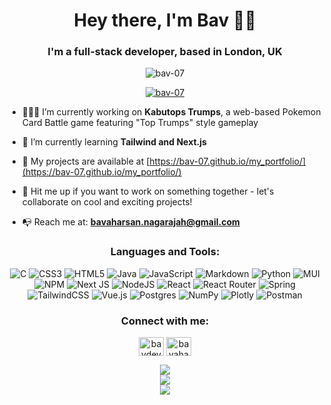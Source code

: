 <h1 align="center">Hey there, I'm Bav 👋🏾</h1>
<h3 align="center">I'm a full-stack developer, based in London, UK</h3>

<p align="center"> <img src="https://komarev.com/ghpvc/?username=bav-07&label=Profile%20views&color=0e75b6&style=flat" alt="bav-07" /> </p>

<p align="center"> <a href="https://github.com/ryo-ma/github-profile-trophy"><img src="https://github-profile-trophy.vercel.app/?username=bav-07&no-frame=true&theme=radical&row=2&column=3&rank=AA,AAA,S,SS,SSS,SECRET" alt="bav-07" /></a> </p>

- 🧑🏾‍💻 I’m currently working on **Kabutops Trumps**, a web-based Pokemon Card Battle game featuring "Top Trumps" style gameplay

- 🌱 I’m currently learning **Tailwind and Next.js**

- 💼 My projects are available at [https://bav-07.github.io/my_portfolio/](https://bav-07.github.io/my_portfolio/)

- 💬 Hit me up if you want to work on something together - let's collaborate on cool and exciting projects!

- 📭 Reach me at: **bavaharsan.nagarajah@gmail.com**

<h3 align="center">Languages and Tools:</h3>
<div align="center" style="text-align: center">

![C](https://img.shields.io/badge/c-%2300599C.svg?style=for-the-badge&logo=c&logoColor=white) ![CSS3](https://img.shields.io/badge/css3-%231572B6.svg?style=for-the-badge&logo=css3&logoColor=white) ![HTML5](https://img.shields.io/badge/html5-%23E34F26.svg?style=for-the-badge&logo=html5&logoColor=white) ![Java](https://img.shields.io/badge/java-%23ED8B00.svg?style=for-the-badge&logo=java&logoColor=white) ![JavaScript](https://img.shields.io/badge/javascript-%23323330.svg?style=for-the-badge&logo=javascript&logoColor=%23F7DF1E) ![Markdown](https://img.shields.io/badge/markdown-%23000000.svg?style=for-the-badge&logo=markdown&logoColor=white) ![Python](https://img.shields.io/badge/python-3670A0?style=for-the-badge&logo=python&logoColor=ffdd54) ![MUI](https://img.shields.io/badge/MUI-%230081CB.svg?style=for-the-badge&logo=material-ui&logoColor=white) ![NPM](https://img.shields.io/badge/NPM-%23000000.svg?style=for-the-badge&logo=npm&logoColor=white) ![Next JS](https://img.shields.io/badge/Next-black?style=for-the-badge&logo=next.js&logoColor=white) ![NodeJS](https://img.shields.io/badge/node.js-6DA55F?style=for-the-badge&logo=node.js&logoColor=white) ![React](https://img.shields.io/badge/react-%2320232a.svg?style=for-the-badge&logo=react&logoColor=%2361DAFB) ![React Router](https://img.shields.io/badge/React_Router-CA4245?style=for-the-badge&logo=react-router&logoColor=white) ![Spring](https://img.shields.io/badge/spring-%236DB33F.svg?style=for-the-badge&logo=spring&logoColor=white) ![TailwindCSS](https://img.shields.io/badge/tailwindcss-%2338B2AC.svg?style=for-the-badge&logo=tailwind-css&logoColor=white) ![Vue.js](https://img.shields.io/badge/vuejs-%2335495e.svg?style=for-the-badge&logo=vuedotjs&logoColor=%234FC08D) ![Postgres](https://img.shields.io/badge/postgres-%23316192.svg?style=for-the-badge&logo=postgresql&logoColor=white) ![NumPy](https://img.shields.io/badge/numpy-%23013243.svg?style=for-the-badge&logo=numpy&logoColor=white) ![Plotly](https://img.shields.io/badge/Plotly-%233F4F75.svg?style=for-the-badge&logo=plotly&logoColor=white) ![Postman](https://img.shields.io/badge/Postman-FF6C37?style=for-the-badge&logo=postman&logoColor=white)
</div>

<h3 align="center">Connect with me:</h3>
<p align="center">
<a href="https://www.youtube.com/@bavdev" target="blank"><img align="center" src="https://raw.githubusercontent.com/rahuldkjain/github-profile-readme-generator/master/src/images/icons/Social/youtube.svg" alt="bavdev" height="30" width="40" /></a>
<a href="https://www.linkedin.com/in/bavaharsan-nagarajah" target="blank"><img align="center" src="https://raw.githubusercontent.com/rahuldkjain/github-profile-readme-generator/master/src/images/icons/Social/linked-in-alt.svg" alt="bavaharsan nagarajah" height="30" width="40" /></a>
</p>

<div align="center" style="text-align: center">

![](https://github-readme-stats.vercel.app/api?username=bav-07&theme=tokyonight&hide_border=true&include_all_commits=false&count_private=false)<br/>
![](https://github-readme-streak-stats.herokuapp.com/?user=bav-07&theme=tokyonight&hide_border=true)<br/>
![](https://github-readme-stats.vercel.app/api/top-langs/?username=bav-07&theme=tokyonight&hide_border=true&include_all_commits=false&count_private=false&layout=compact)
</div>
